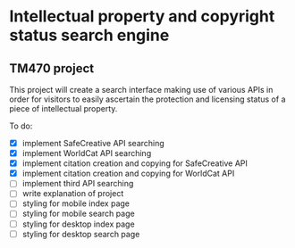 Intellectual property and copyright status search engine
========================================================

TM470 project
-------------

This project will create a search interface making use of various APIs in order for visitors to easily ascertain the protection and licensing status of a piece of intellectual property.

To do:
- [x] implement SafeCreative API searching
- [x] implement WorldCat API searching
- [x] implement citation creation and copying for SafeCreative API
- [x] implement citation creation and copying for WorldCat API
- [ ] implement third API searching
- [ ] write explanation of project
- [ ] styling for mobile index page
- [ ] styling for mobile search page
- [ ] styling for desktop index page
- [ ] styling for desktop search page